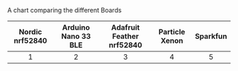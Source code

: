 

A chart comparing the different Boards




| Nordic nrf52840        | Arduino Nano 33 BLE  | Adafruit Feather nrf52840 | Particle Xenon   | Sparkfun |
| :-------------:        | :-------------:      | :-------------:           | :-------------:  | :-------------: |
| 1      | 2          | 3 | 4 | 5 |
